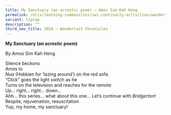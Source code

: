 ```yaml
---
title: My Sanctuary (an acrostic poem) – Amos Sim Kah Heng
permalink: /elis/learning-communities/swi-continuity-activities/wanderlust-chronicles/amos-sim-kah-heng/
variant: tiptap
description: ""
third_nav_title: 2024 – Wanderlust Chronicles
---
```

<p><strong>My Sanctuary (an acrostic poem)</strong>
</p>
<p>By Amos Sim Kah Heng
<br>
</p>
<p>Silence beckons
<br>Amos to
<br><em>Nua</em> (Hokkien for ‘lazing around’) on the red sofa
<br>“Click” goes the light switch as he
<br>Turns on the television and reaches for the remote
<br>Up… right… right… down…
<br>Ahh… this series… what about this one… Let’s continue with <em>Bridgerton</em>!
<br>Respite, rejuvenation, resuscitation
<br>Yup, my home, my sanctuary!&nbsp;</p>
<p>
<br>
</p>